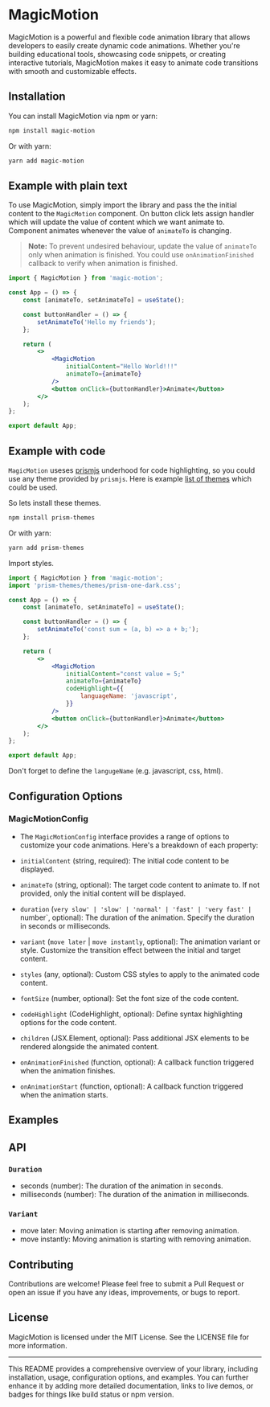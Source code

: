 # MagicMotion

MagicMotion is a powerful and flexible code animation library that allows developers to easily create dynamic code animations. Whether you're building educational tools, showcasing code snippets, or creating interactive tutorials, MagicMotion makes it easy to animate code transitions with smooth and customizable effects.

## Installation

You can install MagicMotion via npm or yarn:

```bash
npm install magic-motion
```

Or with yarn:

```bash
yarn add magic-motion
```

## Example with plain text

To use MagicMotion, simply import the library and pass the the initial content to the `MagicMotion` component.
On button click lets assign handler which will update the value of content which we want animate to. Component
animates whenever the value of `animateTo` is changing.

> **Note:** To prevent undesired behaviour, update the value of `animateTo` only when animation is finished.
> You could use `onAnimationFinished` callback to verify when animation is finished.

```jsx
import { MagicMotion } from 'magic-motion';

const App = () => {
    const [animateTo, setAnimateTo] = useState();

    const buttonHandler = () => {
        setAnimateTo('Hello my friends');
    };

    return (
        <>
            <MagicMotion
                initialContent="Hello World!!!"
                animateTo={animateTo}
            />
            <button onClick={buttonHandler}>Animate</button>
        </>
    );
};

export default App;
```

## Example with code

`MagicMotion` useses [prismjs](https://prismjs.com/) underhood for code highlighting, so you could use any theme provided by `prismjs`. Here is example [list of themes](https://github.com/PrismJS/prism-themes/tree/master/themes) which could be used.

So lets install these themes.

```bash
npm install prism-themes
```

Or with yarn:

```bash
yarn add prism-themes
```

Import styles.

```jsx
import { MagicMotion } from 'magic-motion';
import 'prism-themes/themes/prism-one-dark.css';

const App = () => {
    const [animateTo, setAnimateTo] = useState();

    const buttonHandler = () => {
        setAnimateTo('const sum = (a, b) => a + b;');
    };

    return (
        <>
            <MagicMotion
                initialContent="const value = 5;"
                animateTo={animateTo}
                codeHighlight={{
                    languageName: 'javascript',
                }}
            />
            <button onClick={buttonHandler}>Animate</button>
        </>
    );
};

export default App;
```

Don't forget to define the `langugeName` (e.g. javascript, css, html).

## Configuration Options

### MagicMotionConfig

-   The `MagicMotionConfig` interface provides a range of options to customize your code animations. Here's a breakdown of each property:

-   `initialContent` (string, required):
    The initial code content to be displayed.

-   `animateTo` (string, optional):
    The target code content to animate to. If not provided, only the initial content will be displayed.

-   `duration` (`very slow' | 'slow' | 'normal' | 'fast' | 'very fast' | `number`, optional):
    The duration of the animation. Specify the duration in seconds or milliseconds.

-   `variant` (`move later` | `move instantly`, optional):
    The animation variant or style. Customize the transition effect between the initial and target content.

-   `styles` (any, optional):
    Custom CSS styles to apply to the animated code content.

-   `fontSize` (number, optional):
    Set the font size of the code content.

-   `codeHighlight` (CodeHighlight, optional):
    Define syntax highlighting options for the code content.

-   `children` (JSX.Element, optional):
    Pass additional JSX elements to be rendered alongside the animated content.

-   `onAnimationFinished` (function, optional):
    A callback function triggered when the animation finishes.

-   `onAnimationStart` (function, optional):
    A callback function triggered when the animation starts.

## Examples

## API

### `Duration`

-   seconds (number): The duration of the animation in seconds.
-   milliseconds (number): The duration of the animation in milliseconds.

### `Variant`

-   move later: Moving animation is starting after removing animation.
-   move instantly: Moving animation is starting with removing animation.

## Contributing

Contributions are welcome! Please feel free to submit a Pull Request or open an issue if you have any ideas, improvements, or bugs to report.

## License

MagicMotion is licensed under the MIT License. See the LICENSE file for more information.

---

This README provides a comprehensive overview of your library, including installation, usage, configuration options, and examples. You can further enhance it by adding more detailed documentation, links to live demos, or badges for things like build status or npm version.
